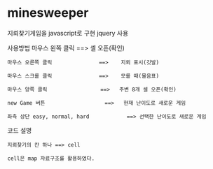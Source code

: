 # minesweeper



지뢰찾기게임을 javascript로 구현
jquery 사용

사용방법
	마우스 왼쪽 클릭 		          ==> 	셀 오픈(확인)
	
	마우스 오른쪽 클릭 	         	 ==>	지뢰 표시(깃발)
	
	마우스 스크롤 클릭		         ==>	모를 때(물음표)
	
	마우스 양쪽 클릭		          ==>	주변 8개 셀 오픈(확인)
	
	new Game 버튼		              ==>	현재 난이도로 새로운 게임
	
	좌측 상단 easy, normal, hard      	    ==>	선택한 난이도로 새로운 게임



코드 설명

	지뢰찾기의 칸 하나 ==> cell
	
	cell은 map 자료구조를 활용하였다.
  
